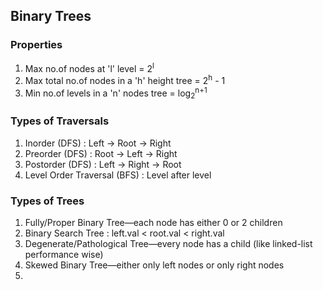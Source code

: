 ## Binary Trees

### Properties 
1. Max no.of nodes at 'l' level = 2<sup>l</sup>
2. Max total no.of nodes in a 'h' height tree = 2<sup>h</sup> - 1
3. Min no.of levels in a 'n' nodes tree = log<sub>2</sub><sup>n+1</sup>


### Types of Traversals
1. Inorder (DFS) : Left → Root → Right
2. Preorder (DFS) : Root → Left → Right
3. Postorder (DFS) : Left → Right → Root
4. Level Order Traversal (BFS) : Level after level


### Types of Trees
1. Fully/Proper Binary Tree—each node has either 0 or 2 children
2. Binary Search Tree : left.val < root.val < right.val 
2. Degenerate/Pathological Tree—every node has a child (like linked-list performance wise)
3. Skewed Binary Tree—either only left nodes or only right nodes
4. 